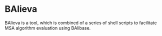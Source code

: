# BAlieva
BAlieva is a tool, which is combined of a series of shell scripts to facilitate MSA algorithm evaluation using BAlibase.
